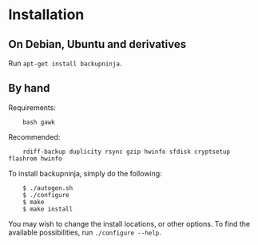 Installation
============

On Debian, Ubuntu and derivatives
---------------------------------

Run `apt-get install backupninja`.

By hand
-------

Requirements:

        bash gawk

Recommended:

        rdiff-backup duplicity rsync gzip hwinfo sfdisk cryptsetup flashrom hwinfo

To install backupninja, simply do the following:

        $ ./autogen.sh
        $ ./configure
        $ make
        $ make install

You may wish to change the install locations, or other options. To find
the available possibilities, run `./configure --help`.
